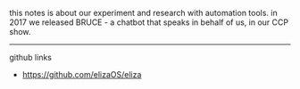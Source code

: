this notes is about our experiment and research with automation tools. in 2017 we released BRUCE - a chatbot that speaks in behalf of us, in our CCP show.

---
github links

- https://github.com/elizaOS/eliza



